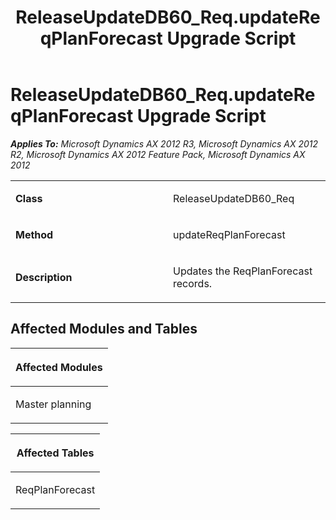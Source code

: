 ﻿---
title: ReleaseUpdateDB60_Req.updateReqPlanForecast Upgrade Script
TOCTitle: ReleaseUpdateDB60_Req.updateReqPlanForecast Upgrade Script
ms:assetid: 57b969b5-f514-be0c-a4cc-ee5e31b2ba43
ms:mtpsurl: https://msdn.microsoft.com/en-us/library/JJ736238(v=AX.60)
ms:contentKeyID: 49708413
ms.date: 05/18/2015
mtps_version: v=AX.60
---

# ReleaseUpdateDB60\_Req.updateReqPlanForecast Upgrade Script 


_**Applies To:** Microsoft Dynamics AX 2012 R3, Microsoft Dynamics AX 2012 R2, Microsoft Dynamics AX 2012 Feature Pack, Microsoft Dynamics AX 2012_

<table>
<colgroup>
<col style="width: 50%" />
<col style="width: 50%" />
</colgroup>
<tbody>
<tr class="odd">
<td><p><strong>Class</strong></p></td>
<td><p>ReleaseUpdateDB60_Req</p></td>
</tr>
<tr class="even">
<td><p><strong>Method</strong></p></td>
<td><p>updateReqPlanForecast</p></td>
</tr>
<tr class="odd">
<td><p><strong>Description</strong></p></td>
<td><p>Updates the ReqPlanForecast records.</p></td>
</tr>
</tbody>
</table>


## Affected Modules and Tables

<table>
<colgroup>
<col style="width: 100%" />
</colgroup>
<thead>
<tr class="header">
<th><p>Affected Modules</p></th>
</tr>
</thead>
<tbody>
<tr class="odd">
<td><p>Master planning</p></td>
</tr>
</tbody>
</table>


<table>
<colgroup>
<col style="width: 100%" />
</colgroup>
<thead>
<tr class="header">
<th><p>Affected Tables</p></th>
</tr>
</thead>
<tbody>
<tr class="odd">
<td><p>ReqPlanForecast</p></td>
</tr>
</tbody>
</table>

  


